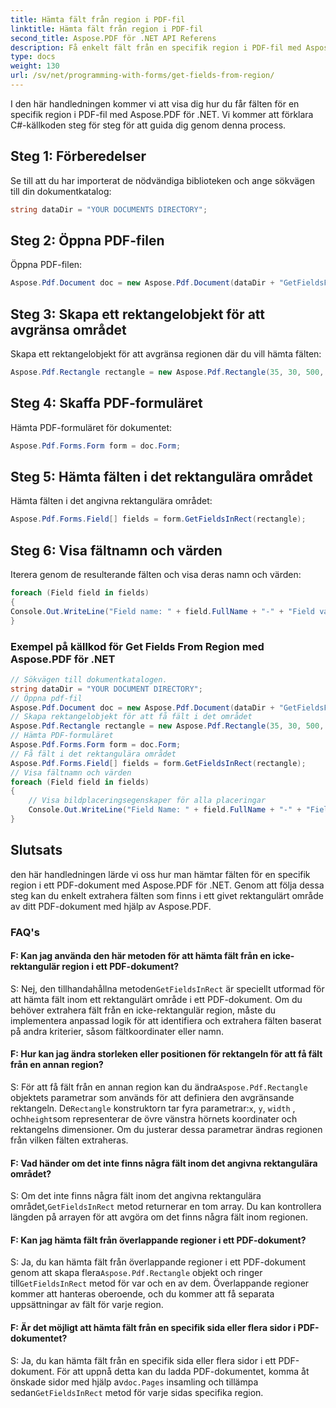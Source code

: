 ```yaml
---
title: Hämta fält från region i PDF-fil
linktitle: Hämta fält från region i PDF-fil
second_title: Aspose.PDF för .NET API Referens
description: Få enkelt fält från en specifik region i PDF-fil med Aspose.PDF för .NET.
type: docs
weight: 130
url: /sv/net/programming-with-forms/get-fields-from-region/
---
```

I den här handledningen kommer vi att visa dig hur du får fälten för en specifik region i PDF-fil med Aspose.PDF för .NET. Vi kommer att förklara C#-källkoden steg för steg för att guida dig genom denna process.

## Steg 1: Förberedelser

Se till att du har importerat de nödvändiga biblioteken och ange sökvägen till din dokumentkatalog:

```csharp
string dataDir = "YOUR DOCUMENTS DIRECTORY";
```

## Steg 2: Öppna PDF-filen

Öppna PDF-filen:

```csharp
Aspose.Pdf.Document doc = new Aspose.Pdf.Document(dataDir + "GetFieldsFromRegion.pdf");
```

## Steg 3: Skapa ett rektangelobjekt för att avgränsa området

Skapa ett rektangelobjekt för att avgränsa regionen där du vill hämta fälten:

```csharp
Aspose.Pdf.Rectangle rectangle = new Aspose.Pdf.Rectangle(35, 30, 500, 500);
```

## Steg 4: Skaffa PDF-formuläret

Hämta PDF-formuläret för dokumentet:

```csharp
Aspose.Pdf.Forms.Form form = doc.Form;
```

## Steg 5: Hämta fälten i det rektangulära området

Hämta fälten i det angivna rektangulära området:

```csharp
Aspose.Pdf.Forms.Field[] fields = form.GetFieldsInRect(rectangle);
```

## Steg 6: Visa fältnamn och värden

Iterera genom de resulterande fälten och visa deras namn och värden:

```csharp
foreach (Field field in fields)
{
Console.Out.WriteLine("Field name: " + field.FullName + "-" + "Field value: " + field.Value);
}
```

### Exempel på källkod för Get Fields From Region med Aspose.PDF för .NET 
```csharp
// Sökvägen till dokumentkatalogen.
string dataDir = "YOUR DOCUMENT DIRECTORY";
// Öppna pdf-fil
Aspose.Pdf.Document doc = new Aspose.Pdf.Document(dataDir + "GetFieldsFromRegion.pdf");
// Skapa rektangelobjekt för att få fält i det området
Aspose.Pdf.Rectangle rectangle = new Aspose.Pdf.Rectangle(35, 30, 500, 500);
// Hämta PDF-formuläret
Aspose.Pdf.Forms.Form form = doc.Form;
// Få fält i det rektangulära området
Aspose.Pdf.Forms.Field[] fields = form.GetFieldsInRect(rectangle);
// Visa fältnamn och värden
foreach (Field field in fields)
{
	// Visa bildplaceringsegenskaper för alla placeringar
	Console.Out.WriteLine("Field Name: " + field.FullName + "-" + "Field Value: " + field.Value);
}
```

## Slutsats

den här handledningen lärde vi oss hur man hämtar fälten för en specifik region i ett PDF-dokument med Aspose.PDF för .NET. Genom att följa dessa steg kan du enkelt extrahera fälten som finns i ett givet rektangulärt område av ditt PDF-dokument med hjälp av Aspose.PDF.

### FAQ's

#### F: Kan jag använda den här metoden för att hämta fält från en icke-rektangulär region i ett PDF-dokument?

 S: Nej, den tillhandahållna metoden`GetFieldsInRect` är speciellt utformad för att hämta fält inom ett rektangulärt område i ett PDF-dokument. Om du behöver extrahera fält från en icke-rektangulär region, måste du implementera anpassad logik för att identifiera och extrahera fälten baserat på andra kriterier, såsom fältkoordinater eller namn.

#### F: Hur kan jag ändra storleken eller positionen för rektangeln för att få fält från en annan region?

 S: För att få fält från en annan region kan du ändra`Aspose.Pdf.Rectangle` objektets parametrar som används för att definiera den avgränsande rektangeln. De`Rectangle` konstruktorn tar fyra parametrar:`x`, `y`, `width` , och`height`som representerar de övre vänstra hörnets koordinater och rektangelns dimensioner. Om du justerar dessa parametrar ändras regionen från vilken fälten extraheras.

#### F: Vad händer om det inte finns några fält inom det angivna rektangulära området?

 S: Om det inte finns några fält inom det angivna rektangulära området,`GetFieldsInRect` metod returnerar en tom array. Du kan kontrollera längden på arrayen för att avgöra om det finns några fält inom regionen.

#### F: Kan jag hämta fält från överlappande regioner i ett PDF-dokument?

 S: Ja, du kan hämta fält från överlappande regioner i ett PDF-dokument genom att skapa flera`Aspose.Pdf.Rectangle` objekt och ringer till`GetFieldsInRect` metod för var och en av dem. Överlappande regioner kommer att hanteras oberoende, och du kommer att få separata uppsättningar av fält för varje region.

#### F: Är det möjligt att hämta fält från en specifik sida eller flera sidor i PDF-dokumentet?

S: Ja, du kan hämta fält från en specifik sida eller flera sidor i ett PDF-dokument. För att uppnå detta kan du ladda PDF-dokumentet, komma åt önskade sidor med hjälp av`doc.Pages` insamling och tillämpa sedan`GetFieldsInRect` metod för varje sidas specifika region.
